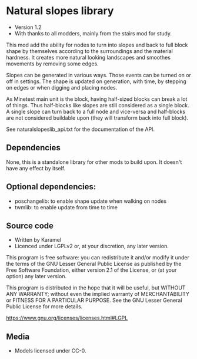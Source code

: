 Natural slopes library
======================

* Version 1.2
* With thanks to all modders, mainly from the stairs mod for study.

This mod add the ability for nodes to turn into slopes and back to full block
shape by themselves according to the surroundings and the material hardness. It creates
more natural looking landscapes and smoothes movements by removing some edges.

Slopes can be generated in various ways. Those events can be turned on or off in
settings. The shape is updated on generation, with time, by stepping on edges or
when digging and placing nodes.

As Minetest main unit is the block, having half-sized blocks can break a lot of things.
Thus half-blocks like slopes are still considered as a single block. A single slope
can turn back to a full node and vice-versa and half-blocks are not considered
buildable upon (they will transform back into full block).

See naturalslopeslib_api.txt for the documentation of the API.

## Dependencies

None, this is a standalone library for other mods to build upon. It doesn't
have any effect by itself.

## Optional dependencies:

* poschangelib: to enable shape update when walking on nodes
* twmlib: to enable update from time to time

## Source code

* Written by Karamel
* Licenced under LGPLv2 or, at your discretion, any later version.

This program is free software: you can redistribute it and/or modify
it under the terms of the GNU Lesser General Public License as published by
the Free Software Foundation, either version 2.1 of the License, or
(at your option) any later version.

This program is distributed in the hope that it will be useful,
but WITHOUT ANY WARRANTY; without even the implied warranty of
MERCHANTABILITY or FITNESS FOR A PARTICULAR PURPOSE.  See the
GNU Lesser General Public License for more details.

https://www.gnu.org/licenses/licenses.html#LGPL

## Media

* Models licensed under CC-0.